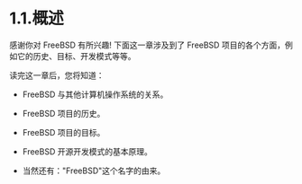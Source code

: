# 1.1.概述

感谢你对 FreeBSD 有所兴趣! 下面这一章涉及到了 FreeBSD 项目的各个方面，例如它的历史、目标、开发模式等等。

读完这一章后，您将知道：

- FreeBSD 与其他计算机操作系统的关系。

- FreeBSD 项目的历史。

- FreeBSD 项目的目标。

- FreeBSD 开源开发模式的基本原理。

- 当然还有："FreeBSD"这个名字的由来。
